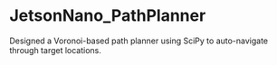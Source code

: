 # JetsonNano_PathPlanner
Designed a Voronoi-based path planner using SciPy to auto-navigate through target locations.
